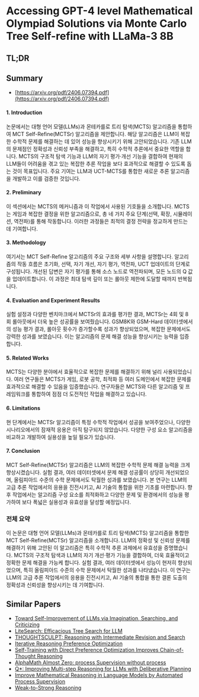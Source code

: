 # Accessing GPT-4 level Mathematical Olympiad Solutions via Monte Carlo Tree Self-refine with LLaMa-3 8B
## TL;DR
## Summary
- [https://arxiv.org/pdf/2406.07394.pdf](https://arxiv.org/pdf/2406.07394.pdf)

#### 1. Introduction
논문에서는 대형 언어 모델(LLMs)과 몬테카를로 트리 탐색(MCTS) 알고리즘을 통합하여 MCT Self-Refine(MCTSr) 알고리즘을 제안합니다. 해당 알고리즘은 LLM이 복잡한 수학적 문제를 해결하는 데 있어 성능을 향상시키기 위해 고안되었습니다. 기존 LLM의 문제점인 정확성과 신뢰성 부족을 해결하고, 특히 수학적 추론에서 중요한 역할을 합니다. MCTS의 구조적 탐색 기능과 LLM의 자기 평가·개선 기능을 결합하여 현재의 LLM들이 어려움을 겪고 있는 복잡한 추론 작업을 보다 효과적으로 해결할 수 있도록 돕는 것이 목표입니다. 주요 기여는 LLM과 UCT-MCTS를 통합한 새로운 추론 알고리즘을 개발하고 이를 검증한 것입니다.

#### 2. Preliminary
이 섹션에서는 MCTS의 메커니즘과 이 작업에서 사용된 기호들을 소개합니다. MCTS는 게임과 복잡한 결정을 위한 알고리즘으로, 총 네 가지 주요 단계(선택, 확장, 시뮬레이션, 역전파)를 통해 작동합니다. 이러한 과정들은 최적의 결정 전략을 정교하게 만드는 데 기여합니다.

#### 3. Methodology
여기서는 MCT Self-Refine 알고리즘의 주요 구조와 세부 사항을 설명합니다. 알고리즘의 작동 흐름은 초기화, 선택, 자기 개선, 자기 평가, 역전파, UCT 업데이트의 단계로 구성됩니다. 개선된 답변은 자기 평가를 통해 소스 노드로 역전파되며, 모든 노드의 Q 값을 업데이트합니다. 이 과정은 최대 탐색 깊이 또는 롤아웃 제한에 도달할 때까지 반복됩니다.

#### 4. Evaluation and Experiment Results
실험 설정과 다양한 벤치마크에서 MCTSr의 효과를 평가한 결과, MCTSr는 4회 및 8회 롤아웃에서 더욱 높은 성공률을 보여줬습니다. GSM8K와 GSM-Hard 데이터셋에서의 성능 평가 결과, 롤아웃 횟수가 증가할수록 성과가 향상되었으며, 복잡한 문제에서도 강력한 성과를 보였습니다. 이는 알고리즘의 문제 해결 성능을 향상시키는 능력을 입증합니다.

#### 5. Related Works
MCTS는 다양한 분야에서 효율적으로 복잡한 문제를 해결하기 위해 널리 사용되었습니다. 여러 연구들은 MCTS가 게임, 로봇 공학, 최적화 등 여러 도메인에서 복잡한 문제를 효과적으로 해결할 수 있음을 입증했습니다. 연구자들은 MCTS와 다른 알고리즘 및 프레임워크를 통합하여 점점 더 도전적인 작업을 해결하고 있습니다.

#### 6. Limitations
현 단계에서는 MCTSr 알고리즘이 특정 수학적 작업에서 성공을 보여주었으나, 다양한 시나리오에서의 잠재적 응용은 아직 탐구되지 않았습니다. 다양한 구성 요소 알고리즘을 비교하고 개발하여 실용성을 높일 필요가 있습니다.

#### 7. Conclusion
MCT Self-Refine(MCTSr) 알고리즘은 LLM의 복잡한 수학적 문제 해결 능력을 크게 향상시켰습니다. 실험 결과, 여러 데이터셋에서 문제 해결 성공률이 상당히 개선되었으며, 올림피아드 수준의 수학 문제에서도 탁월한 성과를 보였습니다. 본 연구는 LLM의 고급 추론 작업에서의 응용을 진전시키고, AI 기술의 통합을 위한 기초를 마련합니다. 향후 작업에서는 알고리즘 구성 요소를 최적화하고 다양한 문제 및 환경에서의 성능을 평가하여 보다 폭넓은 실용성과 유효성을 달성할 예정입니다.

### 전체 요약
이 논문은 대형 언어 모델(LLMs)과 몬테카를로 트리 탐색(MCTS) 알고리즘을 통합한 MCT Self-Refine(MCTSr) 알고리즘을 소개합니다. LLM의 정확성 및 신뢰성 문제를 해결하기 위해 고안된 이 알고리즘은 특히 수학적 추론 과제에서 유효성을 증명했습니다. MCTS의 구조적 탐색과 LLM의 자기 개선·평가 기능을 결합하여, 더욱 효율적이고 정확한 문제 해결을 가능케 합니다. 실험 결과, 여러 데이터셋에서 성능이 현저히 향상되었으며, 특히 올림피아드 수준의 수학 문제에서 탁월한 성과를 나타냈습니다. 이 연구는 LLM의 고급 추론 작업에서의 응용을 진전시키고, AI 기술의 통합을 통한 결론 도출의 정확성과 신뢰성을 향상시키는 데 기여합니다.

## Similar Papers
- [Toward Self-Improvement of LLMs via Imagination, Searching, and Criticizing](2404.12253.md)
- [LiteSearch: Efficacious Tree Search for LLM](2407.00320.md)
- [THOUGHTSCULPT: Reasoning with Intermediate Revision and Search](2404.05966.md)
- [Iterative Reasoning Preference Optimization](2404.19733.md)
- [Self-Training with Direct Preference Optimization Improves Chain-of-Thought Reasoning](2407.18248.md)
- [AlphaMath Almost Zero: process Supervision without process](2405.03553.md)
- [Q*: Improving Multi-step Reasoning for LLMs with Deliberative Planning](2406.14283.md)
- [Improve Mathematical Reasoning in Language Models by Automated Process Supervision](2406.06592.md)
- [Weak-to-Strong Reasoning](2407.13647.md)
